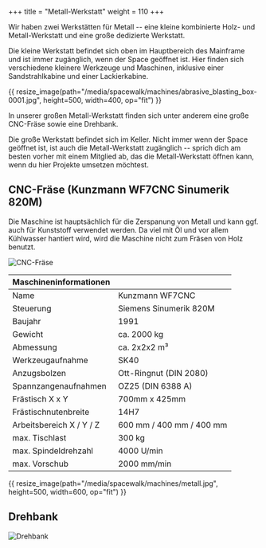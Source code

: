 +++
title = "Metall-Werkstatt"
weight = 110
+++

Wir haben zwei Werkstätten für Metall -- eine kleine kombinierte Holz- und
Metall-Werkstatt und eine große dedizierte Werkstatt.

Die kleine Werkstatt befindet sich oben im Hauptbereich des Mainframe und ist
immer zugänglich, wenn der Space geöffnet ist. Hier finden sich verschiedene
kleinere Werkzeuge und Maschinen, inklusive einer Sandstrahlkabine und einer
Lackierkabine.

{{ resize_image(path="/media/spacewalk/machines/abrasive_blasting_box-0001.jpg", height=500, width=400, op="fit") }}

In unserer großen Metall-Werkstatt finden sich unter anderem eine große
CNC-Fräse sowie eine Drehbank.

Die große Werkstatt befindet sich im Keller. Nicht immer wenn der Space geöffnet
ist, ist auch die Metall-Werkstatt zugänglich -- sprich dich am besten vorher mit
einem Mitglied ab, das die Metall-Werkstatt öffnen kann, wenn du hier Projekte
umsetzen möchtest.

## CNC-Fräse (Kunzmann WF7CNC Sinumerik 820M)

Die Maschine ist hauptsächlich für die Zerspanung von Metall und kann ggf. auch
für Kunststoff verwendet werden. Da viel mit Öl und vor allem Kühlwasser
hantiert wird, wird die Maschine nicht zum Fräsen von Holz benutzt.

![CNC-Fräse](../../media/spacewalk/machines/cnc-mill-cover.jpg)

| Maschineninformationen | |
| ----- | ---- |
| Name | Kunzmann WF7CNC |
| Steuerung | Siemens Sinumerik 820M |
| Baujahr | 1991 |
| Gewicht | ca. 2000 kg |
| Abmessung | ca. 2x2x2 m³ |
| Werkzeugaufnahme | SK40 |
| Anzugsbolzen | Ott-Ringnut (DIN 2080) |
| Spannzangenaufnahmen | OZ25 (DIN 6388 A) |
| Frästisch X x Y | 700mm x 425mm |
| Frästischnutenbreite | 14H7 |
| Arbeitsbereich X / Y / Z | 600 mm / 400 mm / 400 mm |
| max. Tischlast | 300 kg |
| max. Spindeldrehzahl | 4000 U/min |
| max. Vorschub | 2000 mm/min |

{{ resize_image(path="/media/spacewalk/machines/metall.jpg", height=500, width=600, op="fit") }}

## Drehbank

![Drehbank](../../media/spacewalk/machines/drehbank.jpg)
